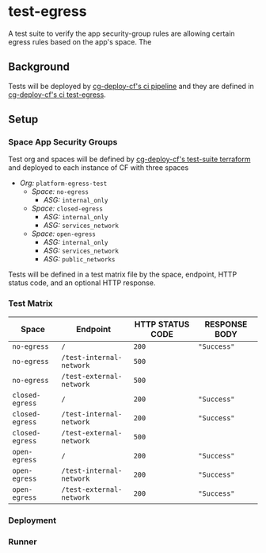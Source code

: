 test-egress
===========

A test suite to verify the app security-group rules are allowing certain egress rules based on the app's space.
The

## Background

Tests will be deployed by [cg-deploy-cf's ci pipeline](../ci/pipeline.yml) and they are defined in [cg-deploy-cf's ci test-egress](./README.md).


## Setup

### Space App Security Groups

Test org and spaces will be defined by [cg-deploy-cf's test-suite terraform](../terraform/) and deployed to each instance of CF with three spaces
- _Org:_ `platform-egress-test`
  - _Space:_ `no-egress`
    - _ASG:_ `internal_only`
  - _Space:_ `closed-egress`
    - _ASG:_ `internal_only`
    - _ASG:_ `services_network`
  - _Space:_ `open-egress`
    - _ASG:_ `internal_only`
    - _ASG:_ `services_network`
    - _ASG:_ `public_networks`

Tests will be defined in a test matrix file by the space, endpoint, HTTP status code, and an optional HTTP response.

### Test Matrix

|Space|Endpoint|HTTP STATUS CODE|RESPONSE BODY|
|-----|--------|----------------|-------------|
|`no-egress`| `/`|`200`|`"Success"`|
|`no-egress`| `/test-internal-network`|`500`||
|`no-egress`| `/test-external-network`|`500`||
|`closed-egress`| `/`|`200`|`"Success"`|
|`closed-egress`| `/test-internal-network`|`200`|`"Success"`|
|`closed-egress`| `/test-external-network`|`500`||
|`open-egress`| `/`|`200`|`"Success"`|
|`open-egress`| `/test-internal-network`|`200`|`"Success"`|
|`open-egress`| `/test-external-network`|`200`|`"Success"`|


### Deployment

### Runner
